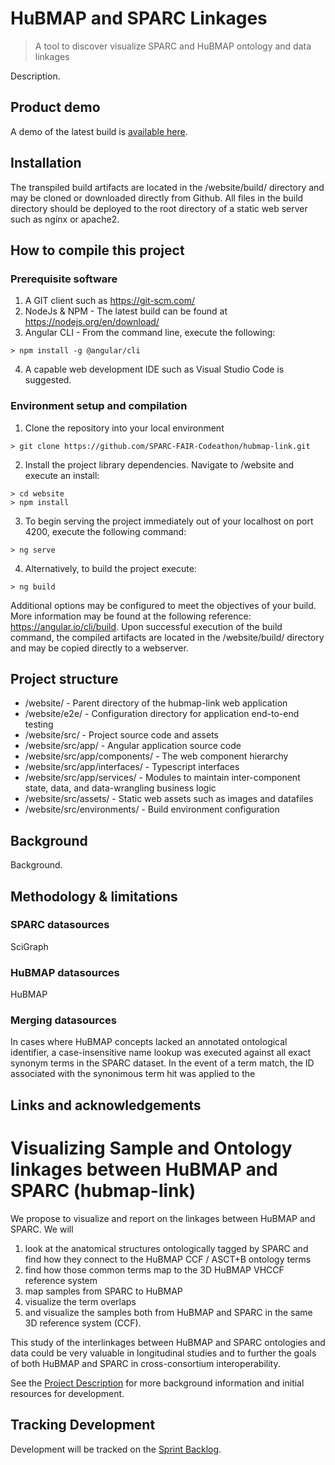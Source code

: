 # HuBMAP and SPARC Linkages
> A tool to discover visualize SPARC and HuBMAP ontology and data linkages

Description.

## Product demo
A demo of the latest build is [available here](https://sparc-fair-codeathon.github.io/hubmap-link/).

## Installation

The transpiled build artifacts are located in the /website/build/ directory and may be cloned or downloaded directly from Github. All files in the build directory should be deployed to the root directory of a static web server such as nginx or apache2.

  
## How to compile this project

### Prerequisite software
1. A GIT client such as https://git-scm.com/
2. NodeJs & NPM - The latest build can be found at https://nodejs.org/en/download/
3. Angular CLI - From the command line, execute the following:
```
> npm install -g @angular/cli
```
4. A capable web development IDE such as Visual Studio Code is suggested. 

### Environment setup and compilation
1. Clone the repository into your local environment
```
> git clone https://github.com/SPARC-FAIR-Codeathon/hubmap-link.git 
```
2. Install the project library dependencies. Navigate to /website and execute an install:
```
> cd website
> npm install
```
3. To begin serving the project immediately out of your localhost on port 4200, execute the following command:
```
> ng serve
```
4. Alternatively, to build the project execute:
```
> ng build
```
Additional options may be configured to meet the objectives of your build. More information may be found at the following reference: https://angular.io/cli/build. Upon successful execution of the build command, the compiled artifacts are located in the /website/build/ directory and may be copied directly to a webserver.

## Project structure
* /website/ - Parent directory of the hubmap-link web application
* /website/e2e/ - Configuration directory for application end-to-end testing
* /website/src/ - Project source code and assets
* /website/src/app/ - Angular application source code 
* /website/src/app/components/ - The web component hierarchy 
* /website/src/app/interfaces/ - Typescript interfaces
* /website/src/app/services/ - Modules to maintain inter-component state, data, and data-wrangling business logic
* /website/src/assets/ - Static web assets such as images and datafiles
* /website/src/environments/ - Build environment configuration

## Background

Background.

## Methodology & limitations
### SPARC datasources

SciGraph

### HuBMAP datasources

HuBMAP


### Merging datasources 
In cases where HuBMAP concepts lacked an annotated ontological identifier, a case-insensitive name lookup was executed against all exact synonym terms in the SPARC dataset. In the event of a term match, the ID associated with the synonimous term hit was applied to the 

## Links and acknowledgements



# Visualizing Sample and Ontology linkages between HuBMAP and SPARC (hubmap-link)

We propose to visualize and report on the linkages between HuBMAP and SPARC. We will

1) look at the anatomical structures ontologically tagged by SPARC and find how they connect to the HuBMAP CCF / ASCT+B ontology terms
2) find how those common terms map to the 3D HuBMAP VHCCF reference system
3) map samples from SPARC to HuBMAP 
4) visualize the term overlaps 
5) and visualize the samples both from HuBMAP and SPARC in the same 3D reference system (CCF).

This study of the interlinkages between HuBMAP and SPARC ontologies and data could be very valuable in longitudinal studies and to further the goals of both HuBMAP and SPARC in cross-consortium interoperability.

See the [Project Description](DESCRIPTION.md) for more background information and initial resources for development.

## Tracking Development

Development will be tracked on the [Sprint Backlog](https://github.com/SPARC-FAIR-Codeathon/hubmap-link/projects/1).
